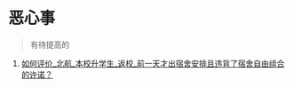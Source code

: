 # 恶心事

> 有待提高的

1. [如何评价_北航_本校升学生_返校_前一天才出宿舍安排且违背了宿舍自由组合的许诺？](https://www.zhihu.com/question/416783730/answer/1427465787)
